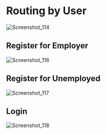 # Routing by User
![Screenshot_114](https://user-images.githubusercontent.com/74976052/121967536-3b9fd700-cd79-11eb-9697-078c4b699dde.png)  

## Register for Employer  
![Screenshot_116](https://user-images.githubusercontent.com/74976052/121967533-39d61380-cd79-11eb-90f6-d7eb24530849.png)  

## Register for Unemployed  
![Screenshot_117](https://user-images.githubusercontent.com/74976052/121967530-393d7d00-cd79-11eb-8d54-b11e6d607090.png)  

## Login  
![Screenshot_118](https://user-images.githubusercontent.com/74976052/121967528-380c5000-cd79-11eb-8b72-b0bc5cd9d531.png)  
